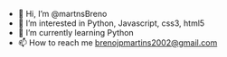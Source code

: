 - 👋 Hi, I’m @martnsBreno
- 👀 I’m interested in Python, Javascript, css3, html5 
- 🌱 I’m currently learning Python
- 📫 How to reach me brenojpmartins2002@gmail.com

<!---
martnsBreno/martnsBreno is a ✨ special ✨ repository because its `README.md` (this file) appears on your GitHub profile.
You can click the Preview link to take a look at your changes.
--->
